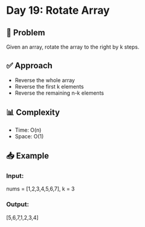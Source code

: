 # Day 19: Rotate Array

## 📌 Problem
Given an array, rotate the array to the right by k steps.

## ✅ Approach
- Reverse the whole array
- Reverse the first k elements
- Reverse the remaining n-k elements

## 📊 Complexity
- Time: O(n)
- Space: O(1)

## 📥 Example
### Input:
nums = [1,2,3,4,5,6,7], k = 3  
### Output:
[5,6,7,1,2,3,4]

